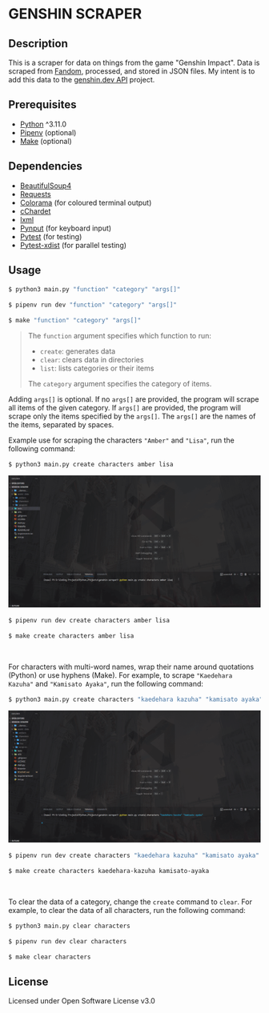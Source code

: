 # GENSHIN SCRAPER
## Description
This is a scraper for data on things from the game "Genshin Impact". Data is scraped from [Fandom](https://genshin-impact.fandom.com/wiki/Genshin_Impact_Wiki), processed, and stored in JSON files. My intent is to add this data to the [genshin.dev API](https://github.com/genshindev/api) project.

## Prerequisites
- [Python](https://www.python.org/downloads/) ^3.11.0
- [Pipenv](https://pypi.org/project/pipenv/) (optional)
- [Make](https://www.gnu.org/software/make/) (optional)

## Dependencies
- [BeautifulSoup4](https://pypi.org/project/beautifulsoup4/)
- [Requests](https://pypi.org/project/requests/)
- [Colorama](https://pypi.org/project/colorama/) (for coloured terminal output)
- [cChardet](https://pypi.org/project/cchardet/)
- [lxml](https://pypi.org/project/lxml/)
- [Pynput](https://pypi.org/project/pynput/) (for keyboard input)
- [Pytest](https://pypi.org/project/pytest/) (for testing)
- [Pytest-xdist](https://pypi.org/project/pytest-xdist/) (for parallel testing)

## Usage
```bash
$ python3 main.py "function" "category" "args[]"
```

```bash
$ pipenv run dev "function" "category" "args[]"
```

```bash
$ make "function" "category" "args[]"
```

> The `function` argument specifies which function to run:
> - `create`: generates data
> - `clear`: clears data in directories
> - `list`: lists categories or their items
> 
> The `category` argument specifies the category of items.

Adding `args[]` is optional. If no `args[]` are provided, the program will scrape all items of the given category. If `args[]` are provided, the program will scrape only the items specified by the `args[]`. The `args[]` are the names of the items, separated by spaces.

Example use for scraping the characters `"Amber"` and `"Lisa"`, run the following command:

```bash
$ python3 main.py create characters amber lisa
```
<img src="__demos__/python_create_single.gif" alt="" width="fit-content">

```bash
$ pipenv run dev create characters amber lisa
```

```bash
$ make create characters amber lisa
```
<img src="__demos__/make_create_single.gif" alt="" width="fit-content">

For characters with multi-word names, wrap their name around quotations (Python) or use hyphens (Make). For example, to scrape `"Kaedehara Kazuha"` and `"Kamisato Ayaka"`, run the following command:

```bash
$ python3 main.py create characters "kaedehara kazuha" "kamisato ayaka"
```
<img src="__demos__/python_create_multi.gif" alt="" width="fit-content">

```bash
$ pipenv run dev create characters "kaedehara kazuha" "kamisato ayaka"
```

```bash
$ make create characters kaedehara-kazuha kamisato-ayaka
```
<img src="__demos__/make_create_multi.gif" alt="" width="fit-content">

To clear the data of a category, change the `create` command to `clear`. For example, to clear the data of all characters, run the following command:

```bash
$ python3 main.py clear characters
```

```bash
$ pipenv run dev clear characters
```

```bash
$ make clear characters
```

## License
Licensed under Open Software License v3.0
